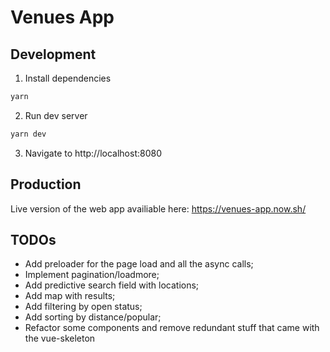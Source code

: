 # Venues App

## Development

1. Install dependencies

```bash
yarn
```

2. Run dev server

```bash
yarn dev
```

3. Navigate to http://localhost:8080

## Production

Live version of the web app availiable here: https://venues-app.now.sh/

## TODOs

- Add preloader for the page load and all the async calls;
- Implement pagination/loadmore;
- Add predictive search field with locations;
- Add map with results;
- Add filtering by open status;
- Add sorting by distance/popular;
- Refactor some components and remove redundant stuff that came with the vue-skeleton
